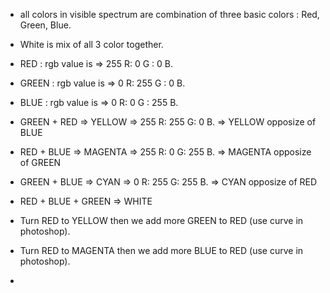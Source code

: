 - all colors in visible spectrum are combination of three basic colors : Red, Green, Blue.
- White is mix of all 3 color together.
- RED : rgb value is => 255 R: 0 G : 0 B.
- GREEN : rgb value is => 0 R: 255 G : 0 B.
- BLUE : rgb value is => 0 R: 0 G : 255 B.
  
- GREEN + RED => YELLOW => 255 R: 255 G: 0 B. => YELLOW opposize of BLUE
- RED + BLUE =>  MAGENTA => 255 R: 0 G: 255 B. => MAGENTA opposize of GREEN
- GREEN + BLUE => CYAN => 0 R: 255 G: 255 B. =>  CYAN opposize of RED
- RED + BLUE + GREEN => WHITE

- Turn RED to YELLOW then we add more GREEN to RED (use curve in photoshop).
- Turn RED to MAGENTA then we add more BLUE to RED (use curve in photoshop).
- 
